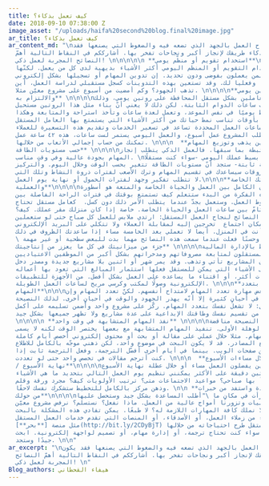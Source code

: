 ```yaml
---
title: كيف تعمل بذكاء؟
date: 2018-09-10 07:38:00 Z
image_asset: "/uploads/haifa%20second%20blog.final%20image.jpg"
ar_title: كيف تعمل بذكاء؟
ar_content_md: "\nلا يُقاس نجاح العمل بالجهد الذي تضعه فيه والضغوط التي يصنعها فقد
  يكون العمل بذكاء طريقك لإنجاز أكبر ونجاحات تفخر بها. أشارككم في النقاط التالية أهمّ
  النصائح المجربة لعمل ذكي! \n\n\n\n\n **استخدام تقويم أو منظّم يومي**\n\n\n\nقد يعتقد
  البعض أنّ استخدام التقويم أو المنظم اليومي أكثر الأشياء بديهية لدى كل من يعمل. لكنّها
  للأسف مهمة صعبة لمن يعملون بفوضى ودون تحديد. إن تدوين المهام أو تسجيلها بشكل إلكتروني
  يرتبها ذهنيًا وفعليا لك. وقد تستعين بهذه التدوينات كسجل مستقبلي لدراسة العمل، أين
  تذهب الجهود؟ وكم أمضيت من أسبوع على مشروع معيّن مثلا. \n\n\n\n**بناء روتين يومي
  والالتزام به** \n\n\n\nيصعب على العاملين بشكل مستقل المحافظة على روتين يومي، وذلك
  بسبب غياب ساعات الدوام الثابتة. لكن ذلك لا يعني أنّ بناء مثل هذا الروتين مستحيل.
  كأن تستيقظ يوميًا في نفس الموعد، وتعمل لعدة ساعات وتأخذ استراحة والمتابعة وهكذا.
  الالتزام بأوقات تناسب نمط حياتك من أكثر الأشياء التي يستمتع بها العامل المستقل.
  من جهة أخرى، ساعات العمل المحددة تساعد في تسعير الخدمات وتقديم هذه التسعيرة للعملاء،
  أي مثلا يتطلب المشروع عمل أسبوع، والعمل اليومي يستمر لست ساعات، هذه ٤٢ ساعة عمل
  تمكنك من حساب إجمالي الأتعاب من خلالها. \n\n\n  **مراقبة وقتك وأين يذهب وتوزيع المهام
  حسب مستويات الطاقة** \n\n\n\nهذه الخطوة مرتبطة بما سبقها. فالعمل الذكي يتطلب إنجاز
  المهام بجودة عالية وفي وقتٍ مناسب. \nإذا تأملت بشكل بسيط عملك اليومي -سواء كنت مستقلًا
  أو في وظيفة ثابتة- ستجد أنّ مستويات الطاقة تتغير بحسب الوقت وخلال اليوم. والتركيز
  على هذه الفروقات سيساعدك في تقسيم المهام وترك الأصعب لفترات ذروة النشاط وتلك التي
  لا تتطلب تفكير وجهد لفترات الخمول أو نهاية يوم العمل.\n\n\n**الفصل بين حياتك الخاصة
  والعملية**\n\n\n\nإن الوصول للتوازن الكامل بين العمل والحياة الخاصة والمتعة هو أسطورة.
  إذا آمنت بهذه الفكرة من البدء ستتعلم كيف تستمتع بوقتك في فترات الراحة الفاصلة بين
  عواصف ضغوط العمل. وستعمل بجدّ عندما يتطلب الأمر ذلك دون كسل.  كعامل مستقل تحتاج
  الفصل التامّ بين ساعات العمل والحياة الخاصة. خاصة إذا كان منزلك مقر عملك. كيف؟ \nدائما
  ما قرأت هذه النصائح لنجاح العمل المستقل: ارتدي ملابس للعمل كل صباح حتى لو ستعملين
  من غرفتك! رتبي مكان اجتماع  تخرجين إليه لمقابلة العملاء ولا تتكلي على البريد الإلكتروني
  والمكالمات وأنت في المنزل. أيضا لا تعملي بعد الخامسة مساء إذا ساعدتك الظروف في ذلك.
  \ وحسنًا فعلت عندما سمعت هذه النصائح مهما بدت للبعض سطحية أو غير مهمة. \n\n\n  **استثمر
  جزء من ميزانيتك في كل ما يعزز من إنتاجيتك** \n\n\n\nهذه النقطة ترتبط بالإدارة المالية
  الذكية. يحتاج المستقلون لمتابعة مصروفاتهم ومدخراتهم بشكل أكبر من الموظفين الاعتياديين.
  لماذا؟ لأن المشاريع تأتي وتذهب. وقد يمر شهر أو اثنين بلا مشاريع جديدة ومصدر دخل
  ثابت. من أذكى الأشياء التي يمكن للمستقل فعلها استثمار المبالغ التي تعود بها أعماله
  في تعلم مهارات أكثر، أو اقتناء ما يساعده على العمل بشكل أفضل. من الأجهزة للتطبيقات
  الإلكترونية وصولًا لمكتب وكرسي مريح لساعات العمل الطويلة. \n\n\n**لا تشغل نفسك بتعدد
  المهام**\n\n\nيستخدم البعض مهارة تعدد المهام لامتداح أنفسهم. لكنّ تعدد المهام وإن
  بدا جيدًا في أحيانٍ كثيرة إلا أنّه يهدر الجهود والوقت في أحيانٍ أخرى. لذلك النصيحة
  الذكية تقول: لا تشغل نفسك بتعدد المهام. ركّز على مشروع واحد وأضمن تسليمه على أكمل
  وجه بدلًا من تقسيم نفسك وطاقتك الإبداعية على عدة مشاريع ولا تظهر جميعها بشكل جيد.
  \n\n\n\n **نفذ المهام المتشابهة في وقت واحد** \n\n\n\nقد تبدو هذه النصيحة مناقضة
  لما سبق في الوهلة الأولى. تنفيذ المهام المتشابهة مع بعضها يختصر الوقت لكنه لا يسمى
  بتعدد المهام. مثلا خلال عملي على مقالة أو بحث أو محتوى إلكتروني أخصص أيام كاملة
  للقراءة وجمع المصادر. قد لا يكون البحث في موضوع واحد، لكن ذهني موجّه بالكامل للاطلاع
  والانتقال بين صفحات الويب. بينما في أيام أخرى أفضّل الترجمة، وفعل الترجمة ثابت إذا
  كنت أترجم مقالات في تخصص واحد حتى لو تعددت. \n\n\n  **خطط للعمل خلال مساءات الأسبوع
  / نهاية الأسبوع**\n\n\n\nلستُ مع الذين يفضلون العمل مساء أو خلال عطلة نهاية الأسبوع.
  لكن خلال ثلاثين دقيقة على الأكثر يمكنني تنظيم يوم العمل التالي بتحديد ما هي الأشياء
  التي سيبدأ بها صباحي؟ مواعيد الاجتماعات متى؟ ترتيب الأولويات كيف؟ مجرد ورقة وقلم
  وذهن مركز بالكامل للتخطيط ستشكرك نفسك لاحقًا. \n\n **اطلب المساعدة واستفد من خبرات
  من حولك**\n\n\n\nقرأت في مكانٍ ما \"أطلب المساعدة بشكل جيد وستحصل عليها\". \nأحيانا
  نغرق في المسؤوليات وتزورنا أمواج عالية من العمل. ماذا نفعل؟ نستسلم؟ نرفض مشروع معيّن
  لأننا لا نملك كافة المهارات اللازمة له؟ لا طبعًا. يمكن تفادي هذه المشكلة بالبحث
  عن مساعدة سواء من زملاء العمل، أو الأصدقاء، أو المنصات التي تقدم خدمات العمل المستقل.
  مثل منصة [**بحر**](http://bit.ly/2CDyBjT) التي يمكن للمستقل طرح احتياجاته من خلالها
  كمقدم لمشروع. سواء كنت تحتاج ترجمة، أو إدارة مهام، أو تصميم لواجهة إلكترونية. ابحث
  جيدًا وستجد. \n\n"
ar_excerpt: "\nلا يُقاس نجاح العمل بالجهد الذي تضعه فيه والضغوط التي يصنعها فقد يكون
  العمل بذكاء طريقك لإنجاز أكبر ونجاحات تفخر بها. أشارككم في النقاط التالية أهمّ النصائح
  المجربة لعمل ذكي! \n"
Blog_authors: هيفاء القحطاني
---
```


